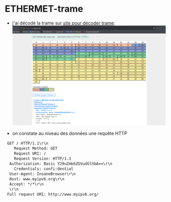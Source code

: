 # ETHERMET-trame


- j'ai décodé la trame sur [site pour décoder trame](https://hpd.gasmi.net/ "site decode trame"):
![apercu](image.png)

- on constate au niveau des données une requête HTTP

```http
 GET / HTTP/1.1\r\n
    Request Method: GET
    Request URI: /
    Request Version: HTTP/1.1
  Authorization: Basic Y29uZmk6ZGVudGlhbA==\r\n
    Credentials: confi:dential
  User-Agent: InsaneBrowser\r\n
  Host: www.myipv6.org\r\n
  Accept: */*\r\n
  \r\n
 Full request URI: http://www.myipv6.org/
